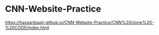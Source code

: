# CNN-Website-Practice

https://hassanbaqir.github.io/CNN-Website-Practice/CNN%20clone%20-%20CODE/index.html
